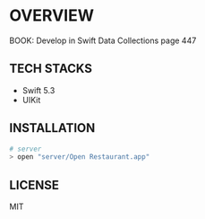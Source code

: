 # OVERVIEW

BOOK: ‎Develop in Swift Data Collections page 447

## TECH STACKS

- Swift 5.3
- UIKit

## INSTALLATION

```zsh
# server
> open "server/Open Restaurant.app"
```

## LICENSE

MIT
